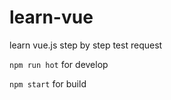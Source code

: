 # learn-vue
learn vue.js step by step
test request






```npm run hot``` for develop


```npm start``` for build
